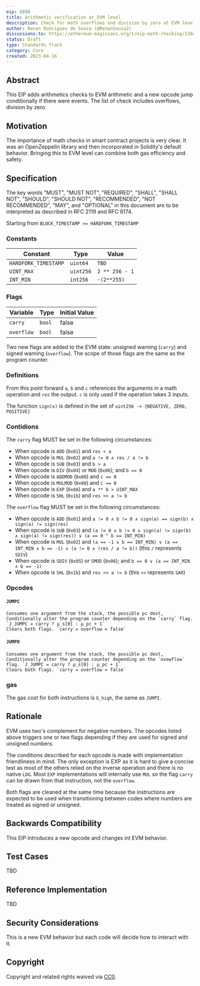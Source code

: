 ```yaml
---
eip: 6888
title: Arithmetic verification at EVM level
description: Check for math overflows and division by zero at EVM level
author: Renan Rodrigues de Souza (@RenanSouza2)
discussions-to: https://ethereum-magicians.org/t/eip-math-checking/13846
status: Draft
type: Standards Track
category: Core
created: 2023-04-16
---
```


## Abstract

This EIP adds arithmetics checks to EVM arithmetic and a new opcode jump conditionally if there were events. The list of check includes overflows, division by zero.

## Motivation

The importance of math checks in smart contract projects is very clear. It was an OpenZeppelin library and then incorporated in Solidity's default behavior. Bringing this to EVM level can combine both gas efficiency and safety.

## Specification

The key words "MUST", "MUST NOT", "REQUIRED", "SHALL", "SHALL NOT", "SHOULD", "SHOULD NOT", "RECOMMENDED", "NOT RECOMMENDED", "MAY", and "OPTIONAL" in this document are to be interpreted as described in RFC 2119 and RFC 8174.

Starting from `BLOCK_TIMESTAMP >= HARDFORK_TIMESTAMP`

### Constants

|     Constant         | Type      | Value     |
| -------------------- | --------- | --------- |
| `HARDFORK_TIMESTAMP` | `uint64`  | `TBD`     |
| `UINT_MAX`           | `uint256` | `2 ** 256 - 1` |
| `INT_MIN`            | `int256`  | `-(2**255)` |

### Flags

|     Variable        | Type      | Initial Value |
| ------------------- | --------- |:------------- |
| `carry`             | `bool`    | false         |
| `overflow`          | `bool`    | false         |

Two new flags are added to the EVM state: unsigned warning (`carry`) and signed warning (`overflow`). The scope of those flags are the same as the program counter.

### Definitions

From this point forward  `a`, `b` and `c` references the arguments in a math operation and `res` the output. `c` is only used if the operation takes 3 inputs.

The function `sign(x)` is defined in the set of `uint256 -> {NEGATIVE, ZERO, POSITIVE}`

### Contidions

The `carry` flag MUST be set in the following circumstances:

 - When opcode is `ADD` (`0x01`) and `res < a`
 - When opcode is `MUL` (`0x02`) and `a != 0 ∧ res / a != b`
 - When opcode is `SUB` (`0x03`) and `b > a`
 - When opcode is `DIV` (`0x04`) or `MOD` (`0x06`); and `b == 0`
 - When opcode is `ADDMOD` (`0x08`) and `c == 0`
 - When opcode is `MULMOD` (`0x08`) and `c == 0`
 - When opcode is `EXP` (`0x0A`) and `a ** b > UINT_MAX`
 - When opcode is `SHL` (`0x1b`) and `res >> a != b`

The `overflow` flag MUST be set in the following circumstances:

 - When opcode is `ADD` (`0x01`) and `a != 0 ∧ b != 0 ∧ sign(a) == sign(b) ∧ sign(a) != sign(res)`
 - When opcode is `SUB` (`0x03`) and `(a != 0 ∧ b != 0 ∧ sign(a) != sign(b) ∧ sign(a) != sign(res)) ∨ (a == 0 ^ b == INT_MIN)`
 - When opcode is `MUL` (`0x02`) and `(a == -1 ∧ b == INT_MIN) ∨ (a == INT_MIN ∧ b == -1) ∨ (a != 0 ∧ (res / a != b))` (this `/` represents `SDIV`)
 - When opcode is `SDIV` (`0x05`)  or `SMOD` (`0x06`); and `b == 0 ∨ (a == INT_MIN ∧ b == -1)`
 - When opcode is `SHL` (`0x1b`) and `res >> a != b` (this `>>` represents `SAR`)

### Opcodes

#### `JUMPC`

    Consumes one argument from the stack, the possible pc dest,
    Conditionally alter the program counter depending on the `carry` flag. `J_JUMPC = carry ? µ_s[0] : µ_pc + 1` 
    Clears both flags. `carry = overflow = false`


#### `JUMPO`

    Consumes one argument from the stack, the possible pc dest,
    Conditionally alter the program counter depending on the `ovewflow` flag. `J_JUMPC = carry ? µ_s[0] : µ_pc + 1` 
    Clears both flags. `carry = overflow = false`

### gas

The gas cost for both instructions is `G_high`, the same as `JUMPI`.

## Rationale

EVM uses two's complement for negative numbers. The opcodes listed above triggers one or two flags depending if they are used for signed and unsigned numbers.

The conditions described for each opcode is made with implementation friendliness in mind. The only exception is EXP as it is hard to give a concise test as most of the others relied on the inverse operation and there is no native `LOG`. Most `EXP` implementations will internally use `MUL` so the flag `carry` can be drawn from that instruction, not the `overflow`.

Both flags are cleaned at the same time because the instructions are expected to be used when transitioning between codes where numbers are treated as signed or unsigned.

## Backwards Compatibility

This EIP introduces a new opcode and changes int EVM behavior.

## Test Cases

TBD

## Reference Implementation

TBD

## Security Considerations

This is a new EVM behavior but each code will decide how to interact with it.

## Copyright

Copyright and related rights waived via [CC0](../LICENSE.md).
